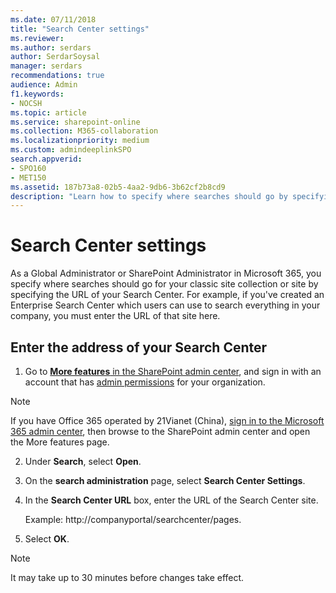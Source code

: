 ```yaml
---
ms.date: 07/11/2018
title: "Search Center settings"
ms.reviewer: 
ms.author: serdars
author: SerdarSoysal
manager: serdars
recommendations: true
audience: Admin
f1.keywords:
- NOCSH
ms.topic: article
ms.service: sharepoint-online
ms.collection: M365-collaboration
ms.localizationpriority: medium
ms.custom: admindeeplinkSPO
search.appverid:
- SPO160
- MET150
ms.assetid: 187b73a8-02b5-4aa2-9db6-3b62cf2b8cd9
description: "Learn how to specify where searches should go by specifying the URL of your Search Center."
---
```


# Search Center settings

As a Global Administrator or SharePoint Administrator in Microsoft 365, you specify where searches should go for your classic site collection or site by specifying the URL of your Search Center. For example, if you've created an Enterprise Search Center which users can use to search everything in your company, you must enter the URL of that site here.
  
## Enter the address of your Search Center
<a name="__goback"> </a>

1. Go to <a href="https://go.microsoft.com/fwlink/?linkid=2185077" target="_blank">**More features** in the SharePoint admin center</a>, and sign in with an account that has [admin permissions](./sharepoint-admin-role.md) for your organization.

>[!NOTE]
>If you have Office 365 operated by 21Vianet (China), [sign in to the Microsoft 365 admin center](https://go.microsoft.com/fwlink/p/?linkid=850627), then browse to the SharePoint admin center and open the More features page.
 
2. Under **Search**, select **Open**.
    
3. On the **search administration** page, select **Search Center Settings**.
    
4. In the **Search Center URL** box, enter the URL of the Search Center site.
  
    Example: http://companyportal/searchcenter/pages.
    
5. Select **OK**.
    
> [!NOTE]
>  It may take up to 30 minutes before changes take effect.

